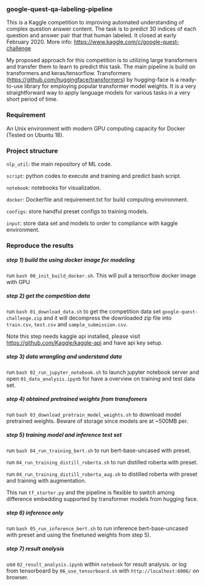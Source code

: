 ### google-quest-qa-labeling-pipeline

This is a Kaggle competition to improving automated understanding of complex question answer content. The task is to predict 30 indices of each question and answer pair that that human labeled. It closed at early February 2020. More info: https://www.kaggle.com/c/google-quest-challenge

My proposed approach for this competition is to utilizing large transformers and transfer them to learn to predict this task. The main pipeline is build on transformers and keras/tensorflow. Transformers (https://github.com/huggingface/transformers) by hugging-face is a ready-to-use library for employing popular transformer model weights. It is a very straightforward way to apply language models for various tasks in a very short period of time.


### Requirement

An Unix environment with modern GPU computing capacity for Docker (Tested on Ubuntu 18).


### Project structure

`nlp_util`: the main repository of ML code.

`script`: python codes to execute and training and predict bash script.

`notebook`: notebooks for visualization.

`docker`: Dockerfile and requirement.txt for build computing environment.

`configs`: store handful preset configs to training models.

`input`: store data set and models to order to compliance with kaggle environment.


### Reproduce the results

##### step 1) build the using docker image for modeling

run `bash 00_init_build_docker.sh`. This will pull a tensorflow docker image with GPU


##### step 2) get the competition data

run `bash 01_download_data.sh` to get the competition data set `google-quest-challenge.zip` and it will decompress the downloaded zip file into `train.csv`, `test.csv` and `sample_submission.csv`.

Note this step needs kaggle api installed, please visit https://github.com/Kaggle/kaggle-api and have api key setup. 


##### step 3) data wrangling and understand data

run `bash 02_run_jupyter_notebook.sh` to launch jupyter notebook server and open `01_data_analysis.ipynb` for have a overview on training and test data set.


##### step 4) obtained pretrained weights from transfomers

run `bash 03_download_pretrain_model_weights.sh` to download model pretrained weights. Beware of storage since models are at ~500MB per.


##### step 5) training model and inference test set

run `bash 04_run_training_bert.sh` to run bert-base-uncased with preset.

run `04_run_training_distill_roberta.sh` to run distilled roberta with preset.

run `04_run_training_distill_roberta_aug.sh` to distilled roberta with preset and training with augmentation.

This run `tf_starter.py` and the pipeline is flexible to switch among difference embedding supported by transformer models from hugging face.


##### step 6) inference only

run `bash 05_run_inference_bert.sh` to run inference bert-base-uncased with preset and using the finetuned weights from step 5).


##### step 7) result analysis

use `02_result_analysis.ipynb` within `notebook` for result analysis.
or log from tensorboard by `06_use_tensorboard.sh` with `http://localhost:6006/` on browser.
